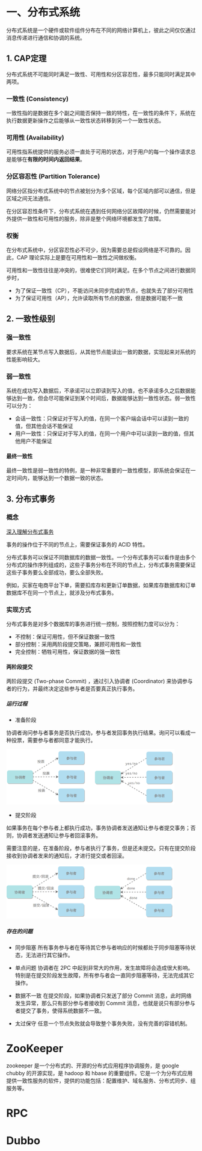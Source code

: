 # 一、分布式系统

分布式系统是一个硬件或软件组件分布在不同的网络计算机上，彼此之间仅仅通过消息传递进行通信和协调的系统。

## 1. CAP定理

分布式系统不可能同时满足一致性、可用性和分区容忍性，最多只能同时满足其中两项。

### 一致性 (Consistency)

一致性指的是数据在多个副之间能否保持一致的特性，在一致性的条件下，系统在执行数据更新操作之后能够从一致性状态转移到另一个一致性状态。

### 可用性 (Availability)

可用性指系统提供的服务必须一直处于可用的状态，对于用户的每一个操作请求总是能够在**有限的时间内返回结果**。

### 分区容忍性 (Partition Tolerance)

网络分区指分布式系统中的节点被划分为多个区域，每个区域内部可以通信，但是区域之间无法通信。

在分区容忍性条件下，分布式系统在遇到任何网络分区故障的时候，仍然需要能对外提供一致性和可用性的服务，除非是整个网络环境都发生了故障。

### 权衡

在分布式系统中，分区容忍性必不可少，因为需要总是假设网络是不可靠的。因此，CAP 理论实际上是要在可用性和一致性之间做权衡。

可用性和一致性往往是冲突的，很难使它们同时满足。在多个节点之间进行数据同步时，

- 为了保证一致性（CP），不能访问未同步完成的节点，也就失去了部分可用性
- 为了保证可用性（AP），允许读取所有节点的数据，但是数据可能不一致

## 2. 一致性级别

### 强一致性

要求系统在某节点写入数据后，从其他节点能读出一致的数据，实现起来对系统的性能影响较大。

### 弱一致性

系统在成功写入数据后，不承诺可以立即读到写入的值，也不承诺多久之后数据能够达到一致，但会尽可能保证到某个时间后，数据能够达到一致性状态。弱一致性可以分为：

- 会话一致性：只保证对于写入的值，在同一个客户端会话中可以读到一致的值，但其他会话不能保证
- 用户一致性：只保证对于写入的值，在同一个用户中可以读到一致的值，但其他用户不能保证

#### 最终一致性

最终一致性是弱一致性的特例，是一种非常重要的一致性模型，即系统会保证在一定时间内，能够达到一个数据一致的状态。

## 3. 分布式事务

### 概念

[深入理解分布式事务](https://juejin.im/entry/577c6f220a2b5800573492be)

事务的操作位于不同的节点上，需要保证事务的 ACID 特性。

分布式事务可以保证不同数据库的数据一致性。一个分布式事务可以看作是由多个分布式的操作序列组成的，这些子事务分布在不同的节点上，分布式事务需要保证这些子事务要么全部成功，要么全部失败。

例如，买家在电商平台下单，需要扣库存和更新订单数据，如果库存数据库和订单数据库不在同一个节点上，就涉及分布式事务。

### 实现方式

分布式事务是对多个数据库的事务进行统一控制，按照控制力度可以分为：

- 不控制：保证可用性，但不保证数据一致性
- 部分控制：采用两阶段提交策略，兼顾可用性和一致性
- 完全控制：牺牲可用性，保证数据的强一致性

#### 两阶段提交

两阶段提交 (Two-phase Commit) ，通过引入协调者 (Coordinator) 来协调参与者的行为，并最终决定这些参与者是否要真正执行事务。

##### 运行过程

- 准备阶段

协调者询问参与者事务是否执行成功，参与者发回事务执行结果。询问可以看成一种投票，需要参与者都同意才能执行。

<img src=".\images\Gyf94hANSKqbLN1X.png" alt="img" style="zoom:60%;" />

- 提交阶段

如果事务在每个参与者上都执行成功，事务协调者发送通知让参与者提交事务；否则，协调者发送通知让参与者回滚事务。

需要注意的是，在准备阶段，参与者执行了事务，但是还未提交。只有在提交阶段接收到协调者发来的通知后，才进行提交或者回滚。

<img src=".\images\mztT5lHvH3tenC64.png" alt="img" style="zoom:60%;" />


##### 存在的问题

- 同步阻塞
所有事务参与者在等待其它参与者响应的时候都处于同步阻塞等待状态，无法进行其它操作。

- 单点问题
协调者在 2PC 中起到非常大的作用，发生故障将会造成很大影响。特别是在提交阶段发生故障，所有参与者会一直同步阻塞等待，无法完成其它操作。

- 数据不一致
在提交阶段，如果协调者只发送了部分 Commit 消息，此时网络发生异常，那么只有部分参与者接收到 Commit 消息，也就是说只有部分参与者提交了事务，使得系统数据不一致。

- 太过保守
任意一个节点失败就会导致整个事务失败，没有完善的容错机制。

# ZooKeeper

zookeeper 是一个分布式的、开源的分布式应用程序协调服务，是 google chubby 的开源实现，是 hadoop 和 hbase 的重要组件。它是一个为分布式应用提供一致性服务的软件，提供的功能包括：配置维护、域名服务、分布式同步、组服务等。

# RPC

# Dubbo
